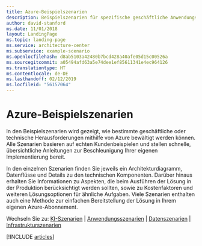 ```yaml
---
title: Azure-Beispielszenarien
description: Beispielszenarien für spezifische geschäftliche Anwendungsfälle
author: david-stanford
ms.date: 11/01/2018
layout: LandingPage
ms.topic: landing-page
ms.service: architecture-center
ms.subservice: example-scenario
ms.openlocfilehash: d8ab5103a42480b7bcd428a40afe05d15c00526a
ms.sourcegitcommit: a05494afd63a5e74dee1ef85611341e4ec964126
ms.translationtype: HT
ms.contentlocale: de-DE
ms.lasthandoff: 02/12/2019
ms.locfileid: "56157064"
---
```

# <a name="azure-example-scenarios"></a>Azure-Beispielszenarien

In den Beispielszenarien wird gezeigt, wie bestimmte geschäftliche oder technische Herausforderungen mithilfe von Azure bewältigt werden können. Alle Szenarien basieren auf echten Kundenbeispielen und stellen schnelle, übersichtliche Anleitungen zur Beschleunigung Ihrer eigenen Implementierung bereit.

In den einzelnen Szenarien finden Sie jeweils ein Architekturdiagramm, Datenflüsse und Details zu den technischen Komponenten. Darüber hinaus erhalten Sie Informationen zu Aspekten, die beim Ausführen der Lösung in der Produktion berücksichtigt werden sollten, sowie zu Kostenfaktoren und weiteren Lösungsoptionen für ähnliche Aufgaben. Viele Szenarien enthalten auch eine Methode zur einfachen Bereitstellung der Lösung in Ihrem eigenen Azure-Abonnement.

Wechseln Sie zu: [KI-Szenarien](#ai-scenarios) | [Anwendungsszenarien](#application-scenarios) | [Datenszenarien](#data-scenarios) | [Infrastrukturszenarien](#infrastructure-scenarios)

[!INCLUDE [articles](../../includes/scenario_articles-experimental.md)]